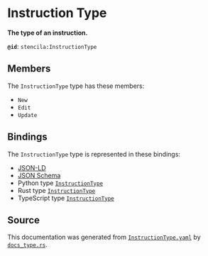 # Instruction Type

**The type of an instruction.**

**`@id`**: `stencila:InstructionType`

## Members

The `InstructionType` type has these members:

- `New`
- `Edit`
- `Update`

## Bindings

The `InstructionType` type is represented in these bindings:

- [JSON-LD](https://stencila.org/InstructionType.jsonld)
- [JSON Schema](https://stencila.org/InstructionType.schema.json)
- Python type [`InstructionType`](https://github.com/stencila/stencila/blob/main/python/python/stencila/types/instruction_type.py)
- Rust type [`InstructionType`](https://github.com/stencila/stencila/blob/main/rust/schema/src/types/instruction_type.rs)
- TypeScript type [`InstructionType`](https://github.com/stencila/stencila/blob/main/ts/src/types/InstructionType.ts)

## Source

This documentation was generated from [`InstructionType.yaml`](https://github.com/stencila/stencila/blob/main/schema/InstructionType.yaml) by [`docs_type.rs`](https://github.com/stencila/stencila/blob/main/rust/schema-gen/src/docs_type.rs).
